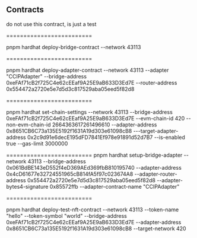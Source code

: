 ## Contracts

do not use this contract, is just a test

=========================

pnpm hardhat deploy-bridge-contract --network 43113

=========================

pnpm hardhat deploy-adapter-contract --network 43113 --adapter "CCIPAdapter" --bridge-address 0xeFAf71cB2f725C4e62cEEaf9A25E9aB633D3Ed7E --router-address 0x554472a2720e5e7d5d3c817529aba05eed5f82d8

=========================

pnpm hardhat set-chain-settings --network 43113 --bridge-address 0xeFAf71cB2f725C4e62cEEaf9A25E9aB633D3Ed7E --evm-chain-id 420 --non-evm-chain-id 2664363617261496610 --adapter-address 0x8651CB6C73a135E5192f1631A19d303e61098cB8 ---target-adapter-address 0x2c9d91e6decE195dFD7841Ef978e91891d52d7B7 --is-enabled true --gas-limit 3000000

=========================
pnpm hardhat setup-bridge-adapter --network 43113 --bridge-address 0x061BdBE143eD552f4eD369AEd369fbB810195740 --adapter-address 0x4cD61677e32724551965cB814fA5f97c023674A8 --adapter-router-address 0x554472a2720e5e7d5d3c817529aba05eed5f82d8 --adapter-bytes4-signature 0x85572ffb --adapter-contract-name "CCIPAdapter"

=========================

pnpm hardhat deploy-test-nft-contract --network 43113 --token-name "hello" --token-symbol "world" --bridge-address 0xeFAf71cB2f725C4e62cEEaf9A25E9aB633D3Ed7E --adapter-address 0x8651CB6C73a135E5192f1631A19d303e61098cB8 --target-network 420
